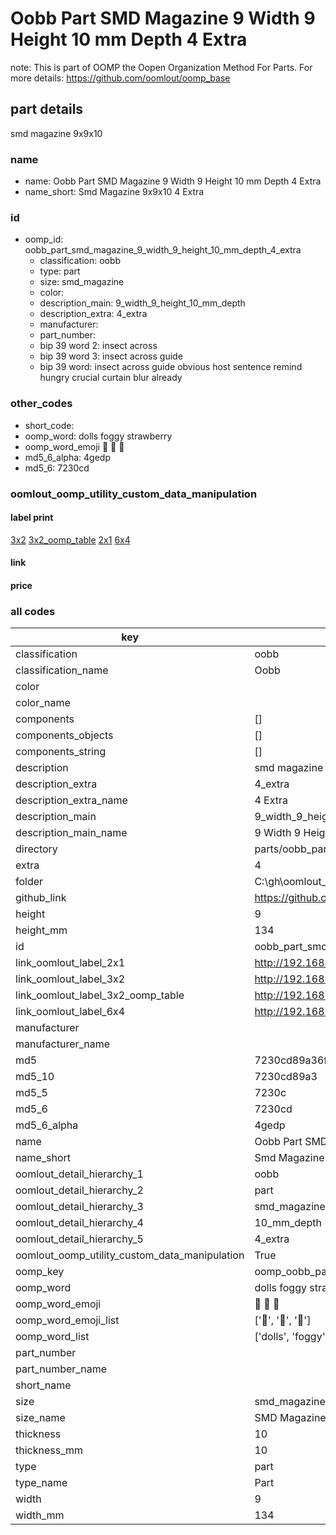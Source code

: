 # Oobb Part SMD Magazine 9 Width 9 Height 10 mm Depth 4 Extra  

note: This is part of OOMP the Oopen Organization Method For Parts. For more details: https://github.com/oomlout/oomp_base

##  part details
  



smd magazine 9x9x10



### name
* name: Oobb Part SMD Magazine 9 Width 9 Height 10 mm Depth 4 Extra
* name_short: Smd Magazine 9x9x10 4 Extra
### id
* oomp_id: oobb_part_smd_magazine_9_width_9_height_10_mm_depth_4_extra
  * classification: oobb
  * type: part
  * size: smd_magazine
  * color: 
  * description_main: 9_width_9_height_10_mm_depth
  * description_extra: 4_extra
  * manufacturer: 
  * part_number: 
  * bip 39 word 2: insect across
  * bip 39 word 3: insect across guide
  * bip 39 word: insect across guide obvious host sentence remind hungry crucial curtain blur already

### other_codes
* short_code: 
* oomp_word: dolls foggy strawberry
* oomp_word_emoji :dolls: :foggy: :strawberry:
* md5_6_alpha: 4gedp
* md5_6: 7230cd






### oomlout_oomp_utility_custom_data_manipulation
#### label print
[3x2](http://192.168.1.245:1112/?label=oomp%204gedp)
[3x2_oomp_table](http://192.168.1.108:1112/?label=oomp%204gedp)
[2x1](http://192.168.1.242:1112/?label=oomp%204gedp)
[6x4](http://192.168.1.55:1112/?label=oomp%204gedp)    

#### link

                              

#### price







### all codes 
| key | value |  
| --- | --- |  
| classification | oobb |  
| classification_name | Oobb |  
| color |  |  
| color_name |  |  
| components | [] |  
| components_objects | [] |  
| components_string | [] |  
| description | smd magazine 9x9x10 |  
| description_extra | 4_extra |  
| description_extra_name | 4 Extra |  
| description_main | 9_width_9_height_10_mm_depth |  
| description_main_name | 9 Width 9 Height 10 mm Depth |  
| directory | parts/oobb_part_smd_magazine_9_width_9_height_10_mm_depth_4_extra |  
| extra | 4 |  
| folder | C:\gh\oomlout_oobb_version_4_generated_parts\things\oobb_part_smd_magazine_9_width_9_height_10_mm_depth_4_extra |  
| github_link | https://github.com/oomlout/oomlout_oomp_part_src/tree/main/parts/oobb_part_smd_magazine_9_width_9_height_10_mm_depth_4_extra |  
| height | 9 |  
| height_mm | 134 |  
| id | oobb_part_smd_magazine_9_width_9_height_10_mm_depth_4_extra |  
| link_oomlout_label_2x1 | http://192.168.1.242:1112/?label=oomp%204gedp |  
| link_oomlout_label_3x2 | http://192.168.1.245:1112/?label=oomp%204gedp |  
| link_oomlout_label_3x2_oomp_table | http://192.168.1.108:1112/?label=oomp%204gedp |  
| link_oomlout_label_6x4 | http://192.168.1.55:1112/?label=oomp%204gedp |  
| manufacturer |  |  
| manufacturer_name |  |  
| md5 | 7230cd89a36f56bb0fb7098acf0093a8 |  
| md5_10 | 7230cd89a3 |  
| md5_5 | 7230c |  
| md5_6 | 7230cd |  
| md5_6_alpha | 4gedp |  
| name | Oobb Part SMD Magazine 9 Width 9 Height 10 mm Depth 4 Extra |  
| name_short | Smd Magazine 9x9x10 4 Extra |  
| oomlout_detail_hierarchy_1 | oobb |  
| oomlout_detail_hierarchy_2 | part |  
| oomlout_detail_hierarchy_3 | smd_magazine |  
| oomlout_detail_hierarchy_4 | 10_mm_depth |  
| oomlout_detail_hierarchy_5 | 4_extra |  
| oomlout_oomp_utility_custom_data_manipulation | True |  
| oomp_key | oomp_oobb_part_smd_magazine_9_width_9_height_10_mm_depth_4_extra |  
| oomp_word | dolls foggy strawberry |  
| oomp_word_emoji | :dolls: :foggy: :strawberry: |  
| oomp_word_emoji_list | [':dolls:', ':foggy:', ':strawberry:'] |  
| oomp_word_list | ['dolls', 'foggy', 'strawberry'] |  
| part_number |  |  
| part_number_name |  |  
| short_name |  |  
| size | smd_magazine |  
| size_name | SMD Magazine |  
| thickness | 10 |  
| thickness_mm | 10 |  
| type | part |  
| type_name | Part |  
| width | 9 |  
| width_mm | 134 |  
